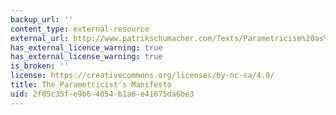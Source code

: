 ```yaml
---
backup_url: ''
content_type: external-resource
external_url: http://www.patrikschumacher.com/Texts/Parametricism%20as%20Style.htm
has_external_licence_warning: true
has_external_license_warning: true
is_broken: ''
license: https://creativecommons.org/licenses/by-nc-sa/4.0/
title: The Parametricist's Manifesto
uid: 2f05c35f-e9b6-4054-b1a6-e41675da6be3
---
```

